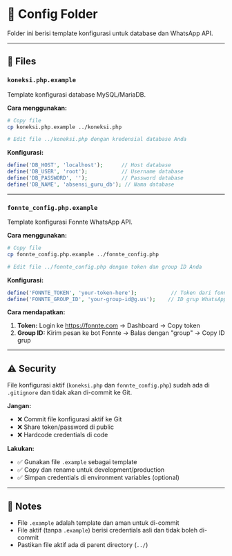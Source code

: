 # 📁 Config Folder

Folder ini berisi template konfigurasi untuk database dan WhatsApp API.

---

## 📄 Files

### `koneksi.php.example`
Template konfigurasi database MySQL/MariaDB.

**Cara menggunakan:**
```bash
# Copy file
cp koneksi.php.example ../koneksi.php

# Edit file ../koneksi.php dengan kredensial database Anda
```

**Konfigurasi:**
```php
define('DB_HOST', 'localhost');      // Host database
define('DB_USER', 'root');           // Username database
define('DB_PASSWORD', '');           // Password database
define('DB_NAME', 'absensi_guru_db'); // Nama database
```

---

### `fonnte_config.php.example`
Template konfigurasi Fonnte WhatsApp API.

**Cara menggunakan:**
```bash
# Copy file
cp fonnte_config.php.example ../fonnte_config.php

# Edit file ../fonnte_config.php dengan token dan group ID Anda
```

**Konfigurasi:**
```php
define('FONNTE_TOKEN', 'your-token-here');           // Token dari fonnte.com
define('FONNTE_GROUP_ID', 'your-group-id@g.us');    // ID grup WhatsApp
```

**Cara mendapatkan:**
1. **Token:** Login ke https://fonnte.com → Dashboard → Copy token
2. **Group ID:** Kirim pesan ke bot Fonnte → Balas dengan "group" → Copy ID grup

---

## ⚠️ Security

File konfigurasi aktif (`koneksi.php` dan `fonnte_config.php`) sudah ada di `.gitignore` dan tidak akan di-commit ke Git.

**Jangan:**
- ❌ Commit file konfigurasi aktif ke Git
- ❌ Share token/password di public
- ❌ Hardcode credentials di code

**Lakukan:**
- ✅ Gunakan file `.example` sebagai template
- ✅ Copy dan rename untuk development/production
- ✅ Simpan credentials di environment variables (optional)

---

## 📝 Notes

- File `.example` adalah template dan aman untuk di-commit
- File aktif (tanpa `.example`) berisi credentials asli dan tidak boleh di-commit
- Pastikan file aktif ada di parent directory (`../`)
